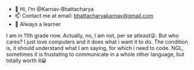 - 👋 Hi, I’m @Karnav-Bhattacharya
- 📫 Contact me at email: bhattacharyakarnav@gmail.com 
- 🙂 Always a learner

I am in 11th grade now. Actually, no, I am not, per se atleast😜. But who cares? I just love computers and it does what i want it to do. The condition is, it should understand what I am saying, for which i need to code. NGL, sometimes it is frustating to communicate in a whole other language, but totally worth it😀
<!---
Karnav-Bhattacharya/Karnav-Bhattacharya is a ✨ special ✨ repository because its `README.md` (this file) appears on your GitHub profile.
You can click the Preview link to take a look at your changes.
--->
